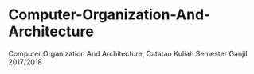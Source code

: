 # Computer-Organization-And-Architecture
Computer Organization And Architecture, Catatan Kuliah Semester Ganjil 2017/2018
